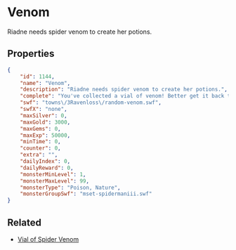 # Venom

Riadne needs spider venom to create her potions.

## Properties

```json
{
    "id": 1144,
    "name": "Venom",
    "description": "Riadne needs spider venom to create her potions.",
    "complete": "You've collected a vial of venom! Better get it back to Riadne before it eats through your satchel...",
    "swf": "towns\/3Ravenloss\/random-venom.swf",
    "swfX": "none",
    "maxSilver": 0,
    "maxGold": 3000,
    "maxGems": 0,
    "maxExp": 50000,
    "minTime": 0,
    "counter": 0,
    "extra": "",
    "dailyIndex": 0,
    "dailyReward": 0,
    "monsterMinLevel": 1,
    "monsterMaxLevel": 99,
    "monsterType": "Poison, Nature",
    "monsterGroupSwf": "mset-spidermaniii.swf"
}
```

## Related

- [Vial of Spider Venom](../items/11731-vial-of-spider-venom.md)

